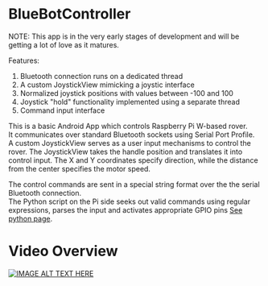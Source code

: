 # BlueBotController

NOTE:
This app is in the very early stages of development and will be getting a lot of love as it matures.

Features:
1) Bluetooth connection runs on a dedicated thread
2) A custom JoystickView mimicking a joystic interface
3) Normalized joystick positions with values between -100 and 100
4) Joystick "hold" functionality implemented using a separate thread
5) Command input interface

This is a basic Android App which controls Raspberry Pi W-based rover.  
It communicates over standard Bluetooth sockets using Serial Port Profile.  
A custom JoystickView serves as a user input mechanisms to control the rover.
The JoystickView takes the handle position and translates it into control input.
The X and Y coordinates specify direction, while the distance from the center specifies the motor speed.

The control commands are sent in a special string format over the the serial Bluetooth connection.  
The Python script on the Pi side seeks out valid commands using regular expressions,
parses the input and activates appropriate GPIO pins [See python page](https://github.com/vrestivo/pibluebot_public).

# Video Overview

[![IMAGE ALT TEXT HERE](http://i.ytimg.com/vi/-OFqrM3yGVg/maxresdefault.jpg)](https://youtu.be/-OFqrM3yGVg)
